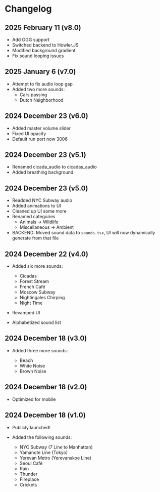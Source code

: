 # Changelog

## 2025 February 11 (v8.0)
- Add OGG support
- Switched backend to Howler.JS
- Modified background gradient
- Fix sound looping issues

## 2025 January 6 (v7.0)
- Attempt to fix audio loop gap
- Added two more sounds:
    - Cars passing
    - Dutch Neighborhood

## 2024 December 23 (v6.0)
- Added master volume slider
- Fixed UI opacity
- Default run port now 3006

## 2024 December 23 (v5.1)
- Renamed cicada_audio to cicadas_audio
- Added breathing background

## 2024 December 23 (v5.0)
- Readded NYC Subway audio
- Added animations to UI
- Cleaned up UI some more
- Renamed categories
    - Animals -> Wildlife
    - Miscellaneous -> Ambient
- BACKEND: Moved sound data to `sounds.tsx`, UI will now dynamically generate from that file

## 2024 December 22 (v4.0)
- Added six more sounds:

    - Cicadas
    - Forest Stream
    - French Café
    - Moscow Subway
    - Nightingales Chirping
    - Night Time

- Revamped UI
- Alphabetized sound list

## 2024 December 18 (v3.0)
- Added three more sounds:

    - Beach
    - White Noise
    - Brown Noise

## 2024 December 18 (v2.0)
- Optimized for mobile

## 2024 December 18 (v1.0)
- Publicly launched!
- Added the following sounds:

    - NYC Subway (7 Line to Manhattan)
    - Yamanote Line (Tokyo)
    - Yerevan Metro (Yerevanskoe Line)
    - Seoul Café
    - Rain
    - Thunder
    - Fireplace
    - Crickets